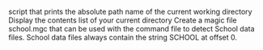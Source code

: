 script that prints the absolute path name of the current working directory
Display the contents list of your current directory
Create a magic file school.mgc that can be used with the command file to detect School data files. School data files always contain the string SCHOOL at offset 0.
